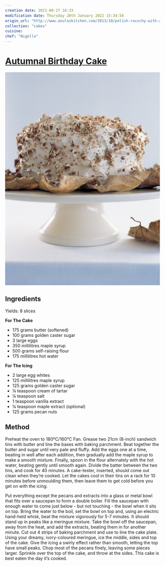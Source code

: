 ```yaml
---
creation date: 2021-09-27 18:33
modification date: Thursday 20th January 2022 15:34:56
origin_url: "http://www.anulaskitchen.com/2013/10/polish-racuchy-with-apples.html"
collection: "cakes"
cuisine:
chef: "Nigella"
---
```

# [Autumnal Birthday Cake](https://www.nigella.com/recipes/autumnal-birthday-cake)

![Autumnal birthday cake](/assets/c1d7efcdf84a2c19fd830c6d5db16593.jpg)


## Ingredients
Yields: 8 slices

**For The Cake**
* 175 grams butter (softened)
* 100 grams golden caster sugar
* 3 large eggs
* 350 millilitres maple syrup
* 500 grams self-raising flour
* 175 millilitres hot water

**For The Icing**
* 2 large egg whites
* 125 millilitres maple syrup
* 125 grams golden caster sugar
* ¼ teaspoon cream of tartar
* ¼ teaspoon salt
* 1 teaspoon vanilla extract
* ¼ teaspoon maple extract (optional)
* 125 grams pecan nuts

## Method
Preheat the oven to 180ºC/160°C Fan. Grease two 21cm (8-inch) sandwich tins with butter and line the bases with baking parchment.
Beat together the butter and sugar until very pale and fluffy. Add the eggs one at a time, beating in well after each addition, then gradually add the maple syrup to make a smooth mixture. Finally, spoon in the flour alternately with the hot water, beating gently until smooth again. Divide the batter between the two tins, and cook for 40 minutes. A cake-tester, inserted, should come out clean when they’re cooked. Let the cakes cool in their tins on a rack for 10 minutes before unmoulding them, then leave them to get cold before you get on with the icing.

Put everything except the pecans and extracts into a glass or metal bowl that fits over a saucepan to form a double boiler. Fill the saucepan with enough water to come just below - but not touching - the bowl when it sits on top. Bring the water to the boil, set the bowl on top and, using an electric hand-held whisk, beat the mixture vigorously for 5-7 minutes. It should stand up in peaks like a meringue mixture. Take the bowl off the saucepan, away from the heat, and add the extracts, beating them in for another minute.
Cut out 4 strips of baking parchment and use to line the cake plate. Using your dreamy, ivory-coloured meringue, ice the middle, sides and top of the cake. Give the icing a swirly effect rather than smooth, letting the top have small peaks.
Chop most of the pecans finely, leaving some pieces larger. Sprinkle over the top of the cake, and throw at the sides. This cake is best eaten the day it’s cooked.